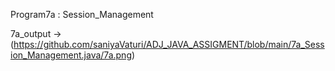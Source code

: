 Program7a : Session_Management

7a_output -> (https://github.com/saniyaVaturi/ADJ_JAVA_ASSIGMENT/blob/main/7a_Session_Management.java/7a.png)
